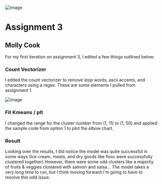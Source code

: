 ![image](https://user-images.githubusercontent.com/86888346/166617454-27265c3d-997b-4843-8804-1a4a289a4684.png)

<h1> Assignment 3 </h1>
<h2> Molly Cook </h2> 

<p>For my first iteration on assignment 3, I edited a few things outlined below:</p>

<h3> Count Vectorizer </h3> 
<p>I edited the count vectorizer to remove stop words, ascii accents, and characters using a regex. These are some elements I pulled from assignment 1.</p>

![image](https://user-images.githubusercontent.com/86888346/166617429-e8dc7929-554b-4320-8f8a-eab555f8e643.png)

<h3> Fit Kmeans / plt </h3> 
<p>I changed the range for the cluster number from (1, 11) to (1, 50) and applied the sample code from option 1 to plot the elbow chart.</p>


<h3>Result</h3>
<p>Looking over the results, I did notice the model was quite successful in some ways (Ice cream, meats, and dry goods like flour were successfully clustered together) However, there were some odd clusters like a majority of fruits & veggies clustered with salmon and salsa... The model takes a very long time to run, but I think moving forward I'm going to have to resolve this odd issue.</p>
